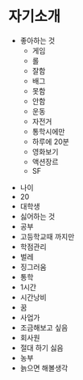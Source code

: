 # 자기소개

* 좋아하는 것
  * 게임
   * 롤
    * 잘함
   - 배그
    - 못함 
    - 안함
  - 운동
   - 자전거
    - 통학시에만
    - 하루에 20분
  - 영화보기
   - 액션장르
   - SF
- 나이
 - 20
 - 대학생
- 싫어하는 것
 - 공부
  - 고등학교때 까지만
  - 학점관리
 - 벌레
  - 징그러움
 - 통학
  - 1시간
  - 시간낭비
- 꿈
 - 사업가
  - 조금해보고 싶음
 - 회사원
  - 절대 하기 싫음
 - 농부
  - 늙으면 해볼생각
